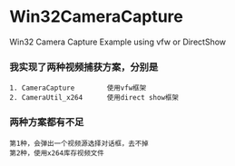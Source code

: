 # Win32CameraCapture
Win32 Camera Capture Example using vfw or DirectShow

### 我实现了两种视频捕获方案，分别是
	1. CameraCapture        使用vfw框架
	2. CameraUtil_x264      使用direct show框架

### 两种方案都有不足
	第1种，会弹出一个视频源选择对话框，去不掉
	第2种，使用x264库存视频文件
